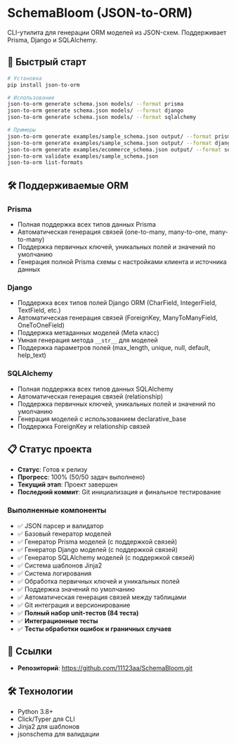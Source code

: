 # SchemaBloom (JSON-to-ORM)

CLI-утилита для генерации ORM моделей из JSON-схем. Поддерживает Prisma, Django и SQLAlchemy.

## 🚀 Быстрый старт

```bash
# Установка
pip install json-to-orm

# Использование
json-to-orm generate schema.json models/ --format prisma
json-to-orm generate schema.json models/ --format django
json-to-orm generate schema.json models/ --format sqlalchemy

# Примеры
json-to-orm generate examples/sample_schema.json output/ --format prisma
json-to-orm generate examples/sample_schema.json output/ --format django
json-to-orm generate examples/ecommerce_schema.json output/ --format sqlalchemy
json-to-orm validate examples/sample_schema.json
json-to-orm list-formats
```

## 🛠 Поддерживаемые ORM

### Prisma
- Полная поддержка всех типов данных Prisma
- Автоматическая генерация связей (one-to-many, many-to-one, many-to-many)
- Поддержка первичных ключей, уникальных полей и значений по умолчанию
- Генерация полной Prisma схемы с настройками клиента и источника данных

### Django
- Поддержка всех типов полей Django ORM (CharField, IntegerField, TextField, etc.)
- Автоматическая генерация связей (ForeignKey, ManyToManyField, OneToOneField)
- Поддержка метаданных моделей (Meta класс)
- Умная генерация метода `__str__` для моделей
- Поддержка параметров полей (max_length, unique, null, default, help_text)

### SQLAlchemy
- Полная поддержка всех типов данных SQLAlchemy
- Автоматическая генерация связей (relationship)
- Поддержка первичных ключей, уникальных полей и значений по умолчанию
- Генерация моделей с использованием declarative_base
- Поддержка ForeignKey и relationship связей

## 📋 Статус проекта

- **Статус**: Готов к релизу
- **Прогресс**: 100% (50/50 задач выполнено)
- **Текущий этап**: Проект завершен
- **Последний коммит**: Git инициализация и финальное тестирование

### Выполненные компоненты
- ✅ JSON парсер и валидатор
- ✅ Базовый генератор моделей
- ✅ Генератор Prisma моделей (с поддержкой связей)
- ✅ Генератор Django моделей (с поддержкой связей)
- ✅ Генератор SQLAlchemy моделей (с поддержкой связей)
- ✅ Система шаблонов Jinja2
- ✅ Система логирования
- ✅ Обработка первичных ключей и уникальных полей
- ✅ Поддержка значений по умолчанию
- ✅ Автоматическая генерация связей между таблицами
- ✅ Git интеграция и версионирование
- ✅ **Полный набор unit-тестов (84 теста)**
- ✅ **Интеграционные тесты**
- ✅ **Тесты обработки ошибок и граничных случаев**

## 🔗 Ссылки

- **Репозиторий**: https://github.com/11123aa/SchemaBloom.git

## 🛠 Технологии

- Python 3.8+
- Click/Typer для CLI
- Jinja2 для шаблонов
- jsonschema для валидации 